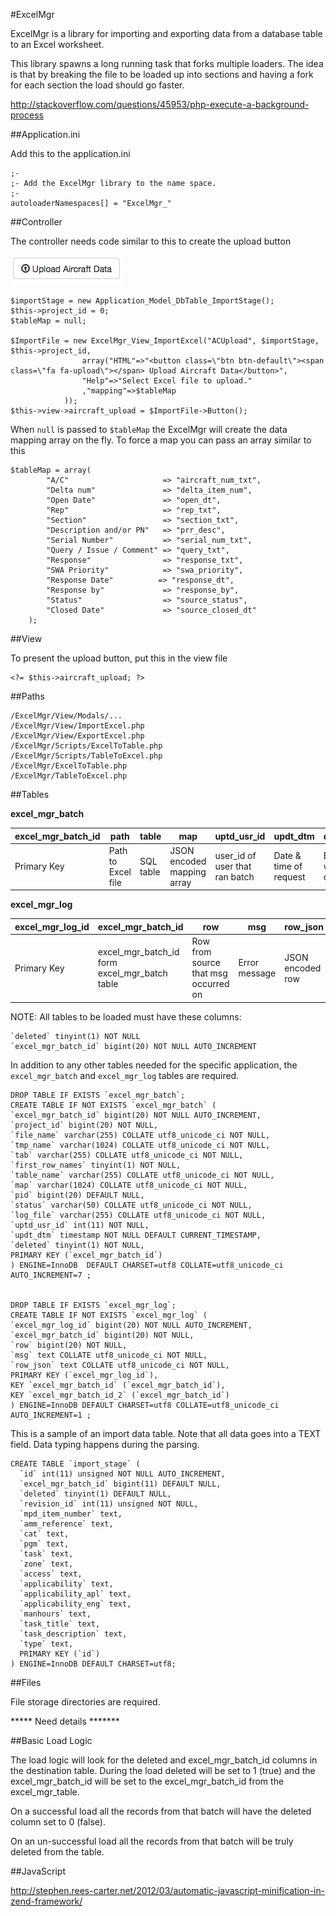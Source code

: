 #ExcelMgr

ExcelMgr is a library for importing and exporting data from a database table to an Excel worksheet.

This library spawns a long running task that forks multiple loaders. The idea is that by breaking the file to be loaded up into sections and having a fork for each section the load should go faster.

http://stackoverflow.com/questions/45953/php-execute-a-background-process

##Application.ini

Add this to the application.ini

    ;-
    ;- Add the ExcelMgr library to the name space.
    ;-
    autoloaderNamespaces[] = "ExcelMgr_"

##Controller

The controller needs code similar to this to create the upload button

![Upload Button](readme_files/upload_button.png)

    $importStage = new Application_Model_DbTable_ImportStage();
    $this->project_id = 0;
    $tableMap = null;

    $ImportFile = new ExcelMgr_View_ImportExcel("ACUpload", $importStage, $this->project_id,
                    array("HTML"=>"<button class=\"btn btn-default\"><span class=\"fa fa-upload\"></span> Upload Aircraft Data</button>",
                    "Help"=>"Select Excel file to upload."
                    ,"mapping"=>$tableMap
                ));
    $this->view->aircraft_upload = $ImportFile->Button();

When `null` is passed to `$tableMap` the ExcelMgr will create the data mapping array on the fly. To force a map you can pass an array similar to this

    $tableMap = array(
            "A/C"                     => "aircraft_num_txt",
            "Delta num"               => "delta_item_num",
            "Open Date"               => "open_dt",
            "Rep"                     => "rep_txt",
            "Section"                 => "section_txt",
            "Description and/or PN"   => "prr_desc",
            "Serial Number"           => "serial_num_txt",
            "Query / Issue / Comment" => "query_txt",
            "Response"                => "response_txt",
            "SWA Priority"            => "swa_priority",
            "Response Date"          => "response_dt",
            "Response by"             => "response_by",
            "Status"                  => "source_status",
            "Closed Date"             => "source_closed_dt"
        );

##View

To present the upload button, put this in the view file

    <?= $this->aircraft_upload; ?>

##Paths

    /ExcelMgr/View/Modals/...  
    /ExcelMgr/View/ImportExcel.php  
    /ExcelMgr/View/ExportExcel.php  
    /ExcelMgr/Scripts/ExcelToTable.php  
    /ExcelMgr/Scripts/TableToExcel.php  
    /ExcelMgr/ExcelToTable.php  
    /ExcelMgr/TableToExcel.php 


##Tables

**excel_mgr_batch**

|excel_mgr_batch_id |          path         |       table |                          map |          uptd_usr_id             |          updt_dtm            |          deleted |
|-------------------|-----------------------|-------------|------------------------------|----------------------------------|------------------------------|------------------|
|Primary Key        |Path to  Excel file    |SQL table    |JSON encoded mapping array    |user_id of user that ran batch    |Date &amp; time of request    |Batch was deleted |

**excel_mgr_log**

|excel_mgr_log_id   |excel_mgr_batch_id                              | row                                    |msg                |row_json             |
|-------------------|------------------------------------------------|----------------------------------------|-------------------|---------------------|
|Primary Key        | excel_mgr_batch_id form excel_mgr_batch table  |Row from source that msg occurred on    |Error message      | JSON encoded row    |

NOTE: All tables to be loaded must have these columns:

    `deleted` tinyint(1) NOT NULL  
    `excel_mgr_batch_id` bigint(20) NOT NULL AUTO_INCREMENT


In addition to any other tables needed for the specific application, the `excel_mgr_batch` and `excel_mgr_log` tables are required.

    DROP TABLE IF EXISTS `excel_mgr_batch`;
    CREATE TABLE IF NOT EXISTS `excel_mgr_batch` (
    `excel_mgr_batch_id` bigint(20) NOT NULL AUTO_INCREMENT,
    `project_id` bigint(20) NOT NULL,
    `file_name` varchar(255) COLLATE utf8_unicode_ci NOT NULL,
    `tmp_name` varchar(1024) COLLATE utf8_unicode_ci NOT NULL,
    `tab` varchar(255) COLLATE utf8_unicode_ci NOT NULL,
    `first_row_names` tinyint(1) NOT NULL,
    `table_name` varchar(255) COLLATE utf8_unicode_ci NOT NULL,
    `map` varchar(1024) COLLATE utf8_unicode_ci NOT NULL,
    `pid` bigint(20) DEFAULT NULL,
    `status` varchar(50) COLLATE utf8_unicode_ci NOT NULL,
    `log_file` varchar(255) COLLATE utf8_unicode_ci NOT NULL,
    `uptd_usr_id` int(11) NOT NULL,
    `updt_dtm` timestamp NOT NULL DEFAULT CURRENT_TIMESTAMP,
    `deleted` tinyint(1) NOT NULL,
    PRIMARY KEY (`excel_mgr_batch_id`)
    ) ENGINE=InnoDB  DEFAULT CHARSET=utf8 COLLATE=utf8_unicode_ci AUTO_INCREMENT=7 ;


    DROP TABLE IF EXISTS `excel_mgr_log`;
    CREATE TABLE IF NOT EXISTS `excel_mgr_log` (
    `excel_mgr_log_id` bigint(20) NOT NULL AUTO_INCREMENT,
    `excel_mgr_batch_id` bigint(20) NOT NULL,
    `row` bigint(20) NOT NULL,
    `msg` text COLLATE utf8_unicode_ci NOT NULL,
    `row_json` text COLLATE utf8_unicode_ci NOT NULL,
    PRIMARY KEY (`excel_mgr_log_id`),
    KEY `excel_mgr_batch_id` (`excel_mgr_batch_id`),
    KEY `excel_mgr_batch_id_2` (`excel_mgr_batch_id`)
    ) ENGINE=InnoDB DEFAULT CHARSET=utf8 COLLATE=utf8_unicode_ci AUTO_INCREMENT=1 ;

This is a sample of an import data table. Note that all data goes into a TEXT field. Data typing happens during the parsing.

    CREATE TABLE `import_stage` (
      `id` int(11) unsigned NOT NULL AUTO_INCREMENT,
      `excel_mgr_batch_id` bigint(11) DEFAULT NULL,
      `deleted` tinyint(1) DEFAULT NULL,
      `revision_id` int(11) unsigned NOT NULL,
      `mpd_item_number` text,
      `amm_reference` text,
      `cat` text,
      `pgm` text,
      `task` text,
      `zone` text,
      `access` text,
      `applicability` text,
      `applicability_apl` text,
      `applicability_eng` text,
      `manhours` text,
      `task_title` text,
      `task_description` text,
      `type` text,
      PRIMARY KEY (`id`)
    ) ENGINE=InnoDB DEFAULT CHARSET=utf8;

##Files

File storage directories are required.

***** Need details *******

##Basic Load Logic

The load logic will look for the deleted and excel_mgr_batch_id columns in the destination table. During the load deleted will be set to 1 (true) and the excel_mgr_batch_id will be set to the excel_mgr_batch_id from the excel_mgr_table.

On a successful load all the records from that batch will have the deleted column set to 0 (false).

On an un-successful load all the records from that batch will be truly deleted from the table.

##JavaScript

http://stephen.rees-carter.net/2012/03/automatic-javascript-minification-in-zend-framework/
